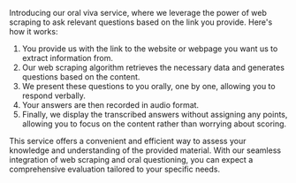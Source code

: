 Introducing our oral viva service, where we leverage the power of web
scraping to ask relevant questions based on the link you provide.
Here's how it works:

1. You provide us with the link to the website or webpage you want us
to extract information from.
2. Our web scraping algorithm retrieves the necessary data and
generates questions based on the content.
3. We present these questions to you orally, one by one, allowing you
to respond verbally.
4. Your answers are then recorded in audio format.
5. Finally, we display the transcribed answers without assigning any
points, allowing you to focus on the content rather than worrying
about scoring.

This service offers a convenient and efficient way to assess your
knowledge and understanding of the provided material. With our
seamless integration of web scraping and oral questioning, you can
expect a comprehensive evaluation tailored to your specific needs.
